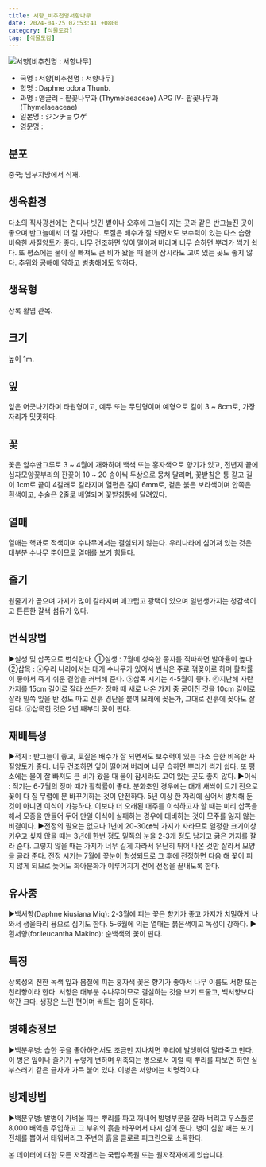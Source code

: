 ```yaml
---
title: 서향_비추천명서향나무
date: 2024-04-25 02:53:41 +0800
category: [식물도감]
tag: [식물도감]
---
```




![서향[비추천명 : 서향나무]](/fileUpload/plants/basic/Thymelaeaceae/Daphne/9103/1_th2.JPG)
- 국명 : 서향[비추천명 : 서향나무]
- 학명 : Daphne odora Thunb.
- 과명 : 앵글러 - 팥꽃나무과 (Thymelaeaceae) APG Ⅳ- 팥꽃나무과 (Thymelaeaceae)
- 일본명 : ジンチョウゲ
- 영문명 : 


## 분포
중국; 남부지방에서 식재.
## 생육환경
다소의 직사광선에는 견디나 빗긴 볕이나 오후에 그늘이 지는 곳과 같은 반그늘진 곳이 좋으며 반그늘에서 더 잘 자란다. 토질은 배수가 잘 되면서도 보수력이 있는 다소 습한 비옥한 사질양토가 좋다. 너무 건조하면 잎이 떨어져 버리며 너무 습하면 뿌리가 썩기 쉽다. 또 평소에는 물이 잘 빠져도 큰 비가 왔을 때 물이 잠시라도 고여 있는 곳도 좋지 않다. 추위와 공해에 약하고 병충해에도 약하다.
## 생육형
상록 활엽 관목. 
## 크기
높이 1m.
## 잎
잎은 어긋나기하며 타원형이고, 예두 또는 무딘형이며 예형으로 길이 3 ~ 8cm로, 가장자리가 밋밋하다.
## 꽃
꽃은 암수딴그루로 3 ~ 4월에 개화하며 백색 또는 홍자색으로 향기가 있고, 전년지 끝에 십자모양꽃부리의 잔꽃이 10 ~ 20 송이씩 두상으로 뭉쳐 달리며, 꽃받침은 통 같고 길이 1cm로 끝이 4갈래로 갈라지며 열편은 길이 6mm로, 겉은 붉은 보라색이며 안쪽은 흰색이고, 수술은 2줄로 배열되며 꽃받침통에 달려있다.
## 열매
열매는 핵과로 적색이며 수나무에서는 결실되지 않는다. 우리나라에 심어져 있는 것은 대부분 수나무 뿐이므로 열매를 보기 힘들다. 

## 줄기
원줄기가 곧으며 가지가 많이 갈라지며 매끄럽고 광택이 있으며 일년생가지는 청감색이고 튼튼한 갈색 섬유가 있다.
## 번식방법
▶실생 및 삽목으로 번식한다. ①실생 : 7월에 성숙한 종자를 직파하면 발아율이 높다. ②삽목 : ⓐ우리 나라에서는 대개 수나무가 있어서 번식은 주로 꺾꽂이로 하며 활착률이 좋아서 죽기 쉬운 결함을 커버해 준다. ⓑ삽목 시기는 4-5월이 좋다. ⓒ지난해 자란 가지를 15cm 길이로 잘라 쓰든가 장마 때 새로 나온 가지 중 굳어진 것을 10cm 길이로 잘라 밑쪽 잎을 반 정도 따고 진흙 경단을 붙여 모래에 꽂든가, 그대로 진흙에 꽂아도 잘 된다. ⓓ삽목한 것은 2년 째부터 꽃이 핀다.
## 재배특성
▶적지 : 반그늘이 좋고, 토질은 배수가 잘 되면서도 보수력이 있는 다소 습한 비옥한 사질양토가 좋다. 너무 건조하면 잎이 떨어져 버리며 너무 습하면 뿌리가 썩기 쉽다. 또 평소에는 물이 잘 빠져도 큰 비가 왔을 때 물이 잠시라도 고여 있는 곳도 좋지 않다. ▶이식 : 적기는 6-7월의 장마 때가 활착률이 좋다. 분화초인 경우에는 대개 새싹이 트기 전으로 꽃이 다 질 무렵에 분 바꾸기하는 것이 안전하다. 5년 이상 한 자리에 심어서 방치해 둔 것이 아니면 이식이 가능하다. 이보다 더 오래된 대주를 이식하고자 할 때는 미리 삽목을 해서 모종을 만들어 두어 만일 이식이 실패하는 경우에 대비하는 것이 모주를 잃지 않는 비결이다.▶전정의 필요는 없으나 1년에 20-30㎝씩 가지가 자라므로 일정한 크기이상 키우고 싶지 않을 때는 3년에 한번 정도 밑쪽의 눈을 2-3개 정도 남기고 굵은 가지를 잘라 준다. 그렇지 않을 때는 가지가 너무 길게 자라서 유난히 튀어 나온 것만 잘라서 모양을 골라 준다. 전정 시기는 7월에 꽃눈이 형성되므로 그 후에 전정하면 다음 해 꽃이 피지 않게 되므로 늦어도 화아분화가 이루어지기 전에 전정을 끝내도록 한다.
## 유사종
▶백서향(Daphne kiusiana Miq): 2-3월에 피는 꽃은 향기가 좋고 가지가 치밀하게 나와서 생울타리 용으로 심기도 한다. 5-6월에 익는 열매는 붉은색이고 독성이 강하다.▶흰서향(for.leucantha Makino): 순백색의 꽃이 핀다.
## 특징
상록성의 진한 녹색 잎과 봄철에 피는 홍자색 꽃은 향기가 좋아서 나무 이름도 서향 또는 천리향이라 한다. 서향은 대부분 수나무이므로 결실하는 것을 보기 드물고, 백서향보다 약간 크다. 생장은 느린 편이며 싹트는 힘이 둔하다.
## 병해충정보
▶백분우병: 습한 곳을 좋아하면서도 조금만 지나치면 뿌리에 발생하여 말라죽고 만다. 이 병은 잎이나 줄기가 누렇게 변하며 위축되는 병으로서 이럴 때 뿌리를 파보면 하얀 실부스러기 같은 균사가 가득 붙어 있다. 이병은 서향에는 치명적이다.
## 방제방법
▶백분우병: 발병이 가벼울 때는 뿌리를 파고 꺼내어 발병부분을 잘라 버리고 우스풀룬 8,000 배액을 주입하고 그 부위의 흙을 바꾸어서 다시 심어 둔다. 병이 심할 때는 포기 전체를 뽑아서 태워버리고 주변의 흙을 클로르 피크린으로 소독한다.






본 데이터에 대한 모든 저작권리는 국립수목원 또는 원저작자에게 있습니다.
